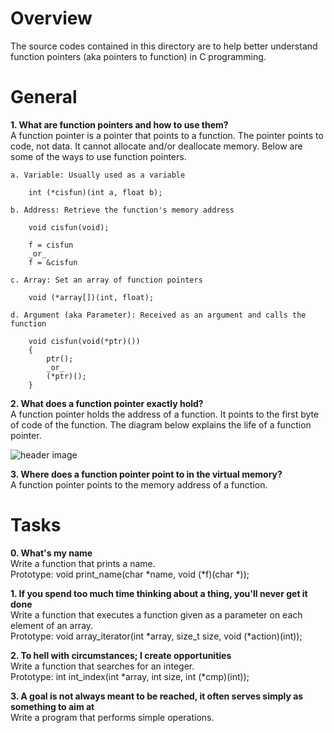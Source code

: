 **Overview**
============
The source codes contained in this directory are to help better understand function pointers (aka pointers to function) in C programming.  


**General**
===========
**1. What are function pointers and how to use them?**  
A function pointer is a pointer that points to a function.  The pointer points to code, not data.  It cannot allocate and/or deallocate memory.  Below are some of the ways to use function pointers.  

	a. Variable: Usually used as a variable

		int (*cisfun)(int a, float b);

	b. Address: Retrieve the function's memory address

		void cisfun(void);

		f = cisfun 
		_or_
		f = &cisfun

	c. Array: Set an array of function pointers

		void (*array[])(int, float);

	d. Argument (aka Parameter): Received as an argument and calls the function

		void cisfun(void(*ptr)())
		{
			ptr();
			_or_
			(*ptr)();
		}

**2. What does a function pointer exactly hold?**  
A function pointer holds the address of a function.  It points to the first byte of code of the function.  The diagram below explains the life of a function pointer.

![header image](https://raw.githubusercontent.com/jenntang1/Images/master/0x0F.%20C%20-%20Function%20pointers_1.jpg?token=AK5VX6VQ6L6TSEYHXM6QLAK5WBYBU)

**3. Where does a function pointer point to in the virtual memory?**  
A function pointer points to the memory address of a function.


**Tasks**
=========
**0. What's my name**  
Write a function that prints a name.  
Prototype: void print\_name(char \*name, void (\*f)(char \*));

**1. If you spend too much time thinking about a thing, you'll never get it done**  
Write a function that executes a function given as a parameter on each element of an array.  
Prototype: void array\_iterator(int \*array, size\_t size, void (\*action)(int));  

**2. To hell with circumstances; I create opportunities**  
Write a function that searches for an integer.  
Prototype: int int\_index(int \*array, int size, int (\*cmp)(int));

**3. A goal is not always meant to be reached, it often serves simply as something to aim at**  
Write a program that performs simple operations.  

